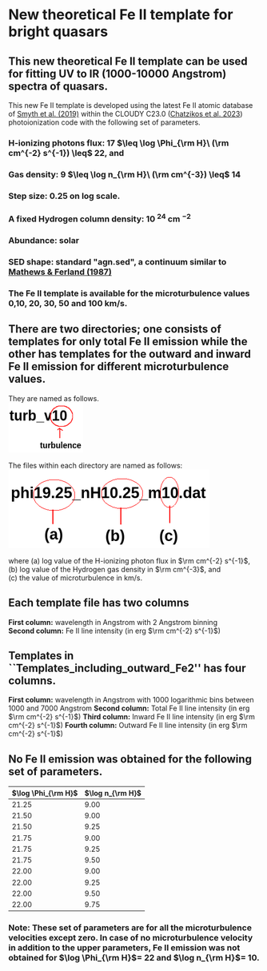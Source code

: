 # New theoretical Fe II template for bright quasars
## This new theoretical Fe II template can be used for fitting UV to IR (1000-10000 Angstrom) spectra of quasars.

This new Fe II template is developed using the latest Fe II atomic database of [Smyth et al. (2019)](https://ui.adsabs.harvard.edu/abs/2019MNRAS.483..654S/abstract/) within the CLOUDY C23.0 ([Chatzikos et al. 2023](https://ui.adsabs.harvard.edu/abs/2023RMxAA..59..327C/abstract/)) photoionization code with the following set of parameters.

### H-ionizing photons flux: 17 $\leq \log \Phi_{\rm H}\ (\rm cm^{-2} s^{-1}) \leq$ 22, and    
### Gas density: 9 $\leq \log n_{\rm H}\  (\rm cm^{-3}) \leq$ 14
### Step size: 0.25 on log scale. 
### A fixed Hydrogen column density: 10 $^{24}$ cm $^{-2}$   
### Abundance: solar
### SED shape: standard "agn.sed", a continuum similar to  [Mathews & Ferland (1987)](https://ui.adsabs.harvard.edu/abs/1987ApJ...323..456M/abstract/)
### The Fe II template is available for the microturbulence values 0,10, 20, 30, 50 and 100 km/s.

## There are two directories; one consists of templates for only total Fe II emission while the other has templates for the outward and inward Fe II emission for different microturbulence values. 
They are named as follows.   
<img src='folder_syntax.png' alt="directory naming" style="height: 100px; width:150px;"/>

The files within each directory are named as follows:   
<img src='./file_name.png' alt="template naming">

where (a) log value of the H-ionizing photon flux in $\rm cm^{-2} s^{-1}$,    
(b) log value of the Hydrogen gas density in $\rm cm^{-3}$, and     
(c) the value of microturbulence in km/s.  

## Each template file has two columns    
<b>First column:</b> wavelength in Angstrom with 2 Angstrom binning    
<b>Second column:</b> Fe II line intensity (in erg $\rm cm^{-2} s^{-1}$)

## Templates in ``Templates_including_outward_Fe2'' has four columns.
<b>First column:</b> wavelength in Angstrom with 1000 logarithmic bins between 1000 and 7000 Angstrom
<b>Second column:</b> Total Fe II line intensity (in erg $\rm cm^{-2} s^{-1}$) 
<b>Third column:</b> Inward Fe II line intensity (in erg $\rm cm^{-2} s^{-1}$) 
<b>Fourth column:</b> Outward Fe II line intensity (in erg $\rm cm^{-2} s^{-1}$) 

## No Fe II emission was obtained for the following set of parameters.     

| $\log \Phi_{\rm H}$ | $\log n_{\rm H}$ |
|-------------------|----------------|
|   21.25  | 9.00 |
| 21.50  | 9.00 |
| 21.50  | 9.25 |
| 21.75  | 9.00 |
| 21.75  | 9.25 |
| 21.75  | 9.50 |
| 22.00  | 9.00 |
| 22.00  | 9.25 |
| 22.00  | 9.50 |
| 22.00  | 9.75 |

### Note: These set of parameters are for all the microturbulence velocities except zero. In case of no microturbulence velocity in addition to the upper parameters, Fe II emission was not obtained for $\log \Phi_{\rm H}$= 22 and $\log n_{\rm H}$= 10.
